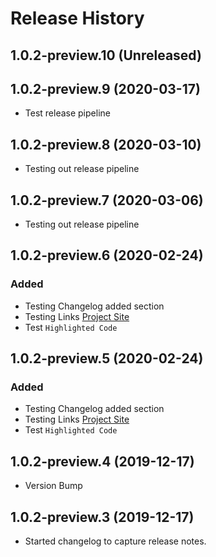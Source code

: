 # Release History

## 1.0.2-preview.10 (Unreleased)


## 1.0.2-preview.9 (2020-03-17)
- Test release pipeline

## 1.0.2-preview.8 (2020-03-10)
- Testing out release pipeline

## 1.0.2-preview.7 (2020-03-06)
- Testing out release pipeline

## 1.0.2-preview.6 (2020-02-24)
### Added
- Testing Changelog added section
- Testing Links [Project Site](https://github.com/Azure/azure-sdk-for-net/blob/master/sdk/template/Azure.Template/README.md)
- Test `Highlighted Code`

## 1.0.2-preview.5 (2020-02-24)
### Added
- Testing Changelog added section
- Testing Links [Project Site](https://github.com/Azure/azure-sdk-for-net/blob/master/sdk/template/Azure.Template/README.md)
- Test `Highlighted Code`

## 1.0.2-preview.4 (2019-12-17)
- Version Bump

## 1.0.2-preview.3 (2019-12-17)
- Started changelog to capture release notes.
